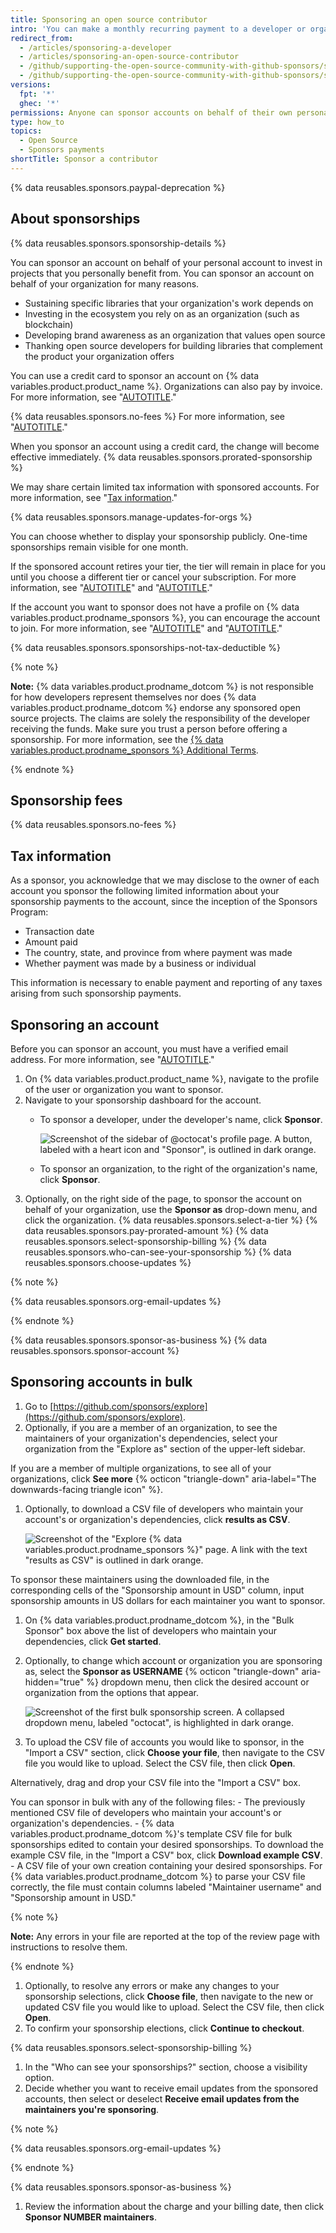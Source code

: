 ```yaml
---
title: Sponsoring an open source contributor
intro: 'You can make a monthly recurring payment to a developer or organization who designs, creates, or maintains open source projects you depend on.'
redirect_from:
  - /articles/sponsoring-a-developer
  - /articles/sponsoring-an-open-source-contributor
  - /github/supporting-the-open-source-community-with-github-sponsors/sponsoring-a-developer
  - /github/supporting-the-open-source-community-with-github-sponsors/sponsoring-an-open-source-contributor
versions:
  fpt: '*'
  ghec: '*'
permissions: Anyone can sponsor accounts on behalf of their own personal account. Organization owners and billing managers can sponsor accounts on behalf of their organization.
type: how_to
topics:
  - Open Source
  - Sponsors payments
shortTitle: Sponsor a contributor
---
```


{% data reusables.sponsors.paypal-deprecation %}

## About sponsorships

{% data reusables.sponsors.sponsorship-details %}

You can sponsor an account on behalf of your personal account to invest in projects that you personally benefit from. You can sponsor an account on behalf of your organization for many reasons.
- Sustaining specific libraries that your organization's work depends on
- Investing in the ecosystem you rely on as an organization (such as blockchain)
- Developing brand awareness as an organization that values open source
- Thanking open source developers for building libraries that complement the product your organization offers

You can use a credit card to sponsor an account on {% data variables.product.product_name %}. Organizations can also pay by invoice. For more information, see "[AUTOTITLE](/sponsors/sponsoring-open-source-contributors/paying-for-github-sponsors-by-invoice)."

{% data reusables.sponsors.no-fees %} For more information, see "[AUTOTITLE](/billing/managing-billing-for-github-sponsors/about-billing-for-github-sponsors)."

When you sponsor an account using a credit card, the change will become effective immediately. {% data reusables.sponsors.prorated-sponsorship %}

We may share certain limited tax information with sponsored accounts. For more information, see "[Tax information](#tax-information)."

{% data reusables.sponsors.manage-updates-for-orgs %}

You can choose whether to display your sponsorship publicly. One-time sponsorships remain visible for one month.

If the sponsored account retires your tier, the tier will remain in place for you until you choose a different tier or cancel your subscription. For more information, see "[AUTOTITLE](/billing/managing-billing-for-github-sponsors/upgrading-a-sponsorship)" and "[AUTOTITLE](/billing/managing-billing-for-github-sponsors/downgrading-a-sponsorship)."

If the account you want to sponsor does not have a profile on {% data variables.product.prodname_sponsors %}, you can encourage the account to join. For more information, see "[AUTOTITLE](/sponsors/receiving-sponsorships-through-github-sponsors/setting-up-github-sponsors-for-your-personal-account)" and "[AUTOTITLE](/sponsors/receiving-sponsorships-through-github-sponsors/setting-up-github-sponsors-for-your-organization)."

{% data reusables.sponsors.sponsorships-not-tax-deductible %}

{% note %}

**Note:** {% data variables.product.prodname_dotcom %} is not responsible for how developers represent themselves nor does {% data variables.product.prodname_dotcom %} endorse any sponsored open source projects. The claims are solely the responsibility of the developer receiving the funds. Make sure you trust a person before offering a sponsorship. For more information, see the [{% data variables.product.prodname_sponsors %} Additional Terms](/free-pro-team@latest/site-policy/github-terms/github-sponsors-additional-terms).

{% endnote %}

## Sponsorship fees

{% data reusables.sponsors.no-fees %}

## Tax information

As a sponsor, you acknowledge that we may disclose to the owner of each account you sponsor the following limited information about your sponsorship payments to the account, since the inception of the Sponsors Program:

- Transaction date
- Amount paid
- The country, state, and province from where payment was made
- Whether payment was made by a business or individual

This information is necessary to enable payment and reporting of any taxes arising from such sponsorship payments.

## Sponsoring an account

Before you can sponsor an account, you must have a verified email address. For more information, see "[AUTOTITLE](/get-started/signing-up-for-github/verifying-your-email-address)."

1. On {% data variables.product.product_name %}, navigate to the profile of the user or organization you want to sponsor.
1. Navigate to your sponsorship dashboard for the account.
   - To sponsor a developer, under the developer's name, click **Sponsor**.

      ![Screenshot of the sidebar of @octocat's profile page. A button, labeled with a heart icon and "Sponsor", is outlined in dark orange.](/assets/images/help/profile/sponsor-button.png)
   - To sponsor an organization, to the right of the organization's name, click **Sponsor**.
1. Optionally, on the right side of the page, to sponsor the account on behalf of your organization, use the **Sponsor as** drop-down menu, and click the organization.
{% data reusables.sponsors.select-a-tier %}
{% data reusables.sponsors.pay-prorated-amount %}
{% data reusables.sponsors.select-sponsorship-billing %}
{% data reusables.sponsors.who-can-see-your-sponsorship %}
{% data reusables.sponsors.choose-updates %}

  {% note %}

  {% data reusables.sponsors.org-email-updates %}

  {% endnote %}

{% data reusables.sponsors.sponsor-as-business %}
{% data reusables.sponsors.sponsor-account %}

## Sponsoring accounts in bulk

1. Go to [https://github.com/sponsors/explore](https://github.com/sponsors/explore).
1. Optionally, if you are a member of an organization, to see the maintainers of your organization's dependencies, select your organization from the "Explore as" section of the upper-left sidebar.

  If you are a member of multiple organizations, to see all of your organizations, click **See more** {% octicon "triangle-down" aria-label="The downwards-facing triangle icon" %}.
1. Optionally, to download a CSV file of developers who maintain your account's or organization's dependencies, click **results as CSV**.

   ![Screenshot of the "Explore {% data variables.product.prodname_sponsors %}" page. A link with the text "results as CSV" is outlined in dark orange.](/assets/images/help/sponsors/download-dependencies-csv.png)

  To sponsor these maintainers using the downloaded file, in the corresponding cells of the "Sponsorship amount in USD" column, input sponsorship amounts in US dollars for each maintainer you want to sponsor.

1. On {% data variables.product.prodname_dotcom %}, in the "Bulk Sponsor" box above the list of developers who maintain your dependencies, click **Get started**.
1. Optionally, to change which account or organization you are sponsoring as, select the **Sponsor as USERNAME** {% octicon "triangle-down" aria-hidden="true" %} dropdown menu, then click the desired account or organization from the options that appear.

    ![Screenshot of the first bulk sponsorship screen. A collapsed dropdown menu, labeled "octocat", is highlighted in dark orange.](/assets/images/help/sponsors/bulk-sponsors-sponsor-as-dropdown.png)
1. To upload the CSV file of accounts you would like to sponsor, in the "Import a CSV" section, click **Choose your file**, then navigate to the CSV file you would like to upload. Select the CSV file, then click **Open**.

  Alternatively, drag and drop your CSV file into the "Import a CSV" box.

  You can sponsor in bulk with any of the following files:
    - The previously mentioned CSV file of developers who maintain your account's or organization's dependencies.
    - {% data variables.product.prodname_dotcom %}'s template CSV file for bulk sponsorships edited to contain your desired sponsorships. To download the example CSV file, in the "Import a CSV" box, click **Download example CSV**.
    - A CSV file of your own creation containing your desired sponsorships. For {% data variables.product.prodname_dotcom %} to parse your CSV file correctly, the file must contain columns labeled "Maintainer username" and "Sponsorship amount in USD."

  {% note %}

  **Note:** Any errors in your file are reported at the top of the review page with instructions to resolve them.

  {% endnote %}

1. Optionally, to resolve any errors or make any changes to your sponsorship selections, click **Choose file**, then navigate to the new or updated CSV file you would like to upload. Select the CSV file, then click **Open**.
1. To confirm your sponsorship elections, click **Continue to checkout**.

{% data reusables.sponsors.select-sponsorship-billing %}

1. In the "Who can see your sponsorships?" section, choose a visibility option.
1. Decide whether you want to receive email updates from the sponsored accounts, then select or deselect **Receive email updates from the maintainers you're sponsoring**.

  {% note %}

  {% data reusables.sponsors.org-email-updates %}

  {% endnote %}

{% data reusables.sponsors.sponsor-as-business %}

1. Review the information about the charge and your billing date, then click **Sponsor NUMBER maintainers**.
